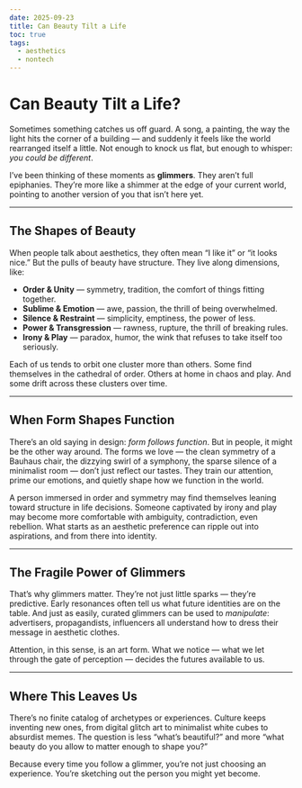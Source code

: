 ```yaml
---
date: 2025-09-23
title: Can Beauty Tilt a Life
toc: true
tags: 
  - aesthetics
  - nontech
---
```

# Can Beauty Tilt a Life?  

Sometimes something catches us off guard. A song, a painting, the way the light hits the corner of a building — and suddenly it feels like the world rearranged itself a little. Not enough to knock us flat, but enough to whisper: *you could be different*.  

I’ve been thinking of these moments as **glimmers**. They aren’t full epiphanies. They’re more like a shimmer at the edge of your current world, pointing to another version of you that isn’t here yet.  

---

## The Shapes of Beauty  
When people talk about aesthetics, they often mean “I like it” or “it looks nice.” But the pulls of beauty have structure. They live along dimensions, like:  

- **Order & Unity** — symmetry, tradition, the comfort of things fitting together.  
- **Sublime & Emotion** — awe, passion, the thrill of being overwhelmed.  
- **Silence & Restraint** — simplicity, emptiness, the power of less.  
- **Power & Transgression** — rawness, rupture, the thrill of breaking rules.  
- **Irony & Play** — paradox, humor, the wink that refuses to take itself too seriously.  


Each of us tends to orbit one cluster more than others. Some find themselves in the cathedral of order. Others at home in chaos and play. And some drift across these clusters over time.  

---

## When Form Shapes Function  
There’s an old saying in design: *form follows function*. But in people, it might be the other way around. The forms we love — the clean symmetry of a Bauhaus chair, the dizzying swirl of a symphony, the sparse silence of a minimalist room — don’t just reflect our tastes. They train our attention, prime our emotions, and quietly shape how we function in the world.  

A person immersed in order and symmetry may find themselves leaning toward structure in life decisions. Someone captivated by irony and play may become more comfortable with ambiguity, contradiction, even rebellion. What starts as an aesthetic preference can ripple out into aspirations, and from there into identity.  

---

## The Fragile Power of Glimmers  
That’s why glimmers matter. They’re not just little sparks — they’re predictive. Early resonances often tell us what future identities are on the table. And just as easily, curated glimmers can be used to *manipulate*: advertisers, propagandists, influencers all understand how to dress their message in aesthetic clothes.  

Attention, in this sense, is an art form. What we notice — what we let through the gate of perception — decides the futures available to us.  

---

## Where This Leaves Us  
There’s no finite catalog of archetypes or experiences. Culture keeps inventing new ones, from digital glitch art to minimalist white cubes to absurdist memes. The question is less “what’s beautiful?” and more “what beauty do you allow to matter enough to shape you?”  

Because every time you follow a glimmer, you’re not just choosing an experience. You’re sketching out the person you might yet become.  
